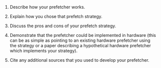 1. Describe how your prefetcher works.

2. Explain how you chose that prefetch strategy.

3. Discuss the pros and cons of your prefetch strategy.

4. Demonstrate that the prefetcher could be implemented in hardware (this can be
   as simple as pointing to an existing hardware prefetcher using the strategy
   or a paper describing a hypothetical hardware prefetcher which implements
   your strategy).

5. Cite any additional sources that you used to develop your prefetcher.
